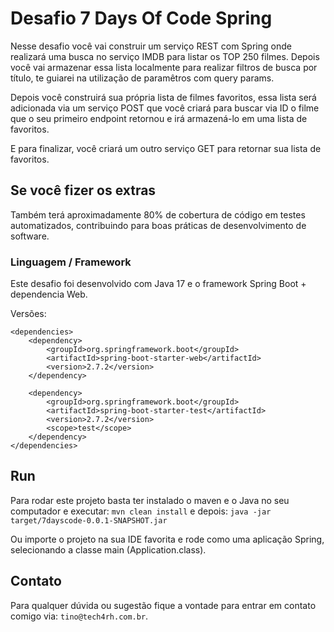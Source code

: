 # Desafio 7 Days Of Code Spring

Nesse desafio você vai construir um serviço REST com Spring onde realizará
uma busca no serviço IMDB para listar os TOP 250 filmes. Depois você vai 
armazenar essa lista  localmente para realizar filtros de busca por título,
te guiarei na utilização de paramêtros com query params.

Depois você construirá sua própria lista de filmes favoritos, essa lista será
adicionada via um serviço POST que você criará para buscar via ID o filme que
o seu primeiro endpoint retornou e irá armazená-lo em uma lista de favoritos.

E para finalizar, você criará um outro serviço GET para retornar sua lista de favoritos.

## Se você fizer os extras

Também terá aproximadamente 80% de cobertura de código em testes automatizados, contribuindo para
boas práticas de desenvolvimento de software.

### Linguagem / Framework

Este desafio foi desenvolvido com Java 17 e o framework Spring Boot + dependencia Web.

Versões:
    
    <dependencies>
        <dependency>
            <groupId>org.springframework.boot</groupId>
            <artifactId>spring-boot-starter-web</artifactId>
            <version>2.7.2</version>
        </dependency>

        <dependency>
            <groupId>org.springframework.boot</groupId>
            <artifactId>spring-boot-starter-test</artifactId>
            <version>2.7.2</version>
            <scope>test</scope>
        </dependency>
	</dependencies>

## Run

Para rodar este projeto basta ter instalado o maven e o Java no seu computador e executar:
`mvn clean install`
e depois:
`java -jar target/7dayscode-0.0.1-SNAPSHOT.jar`

Ou importe o projeto na sua IDE favorita e rode como uma aplicação Spring, selecionando a classe 
main (Application.class).

## Contato

Para qualquer dúvida ou sugestão fique a vontade para entrar em contato comigo via:
`tino@tech4rh.com.br`.

